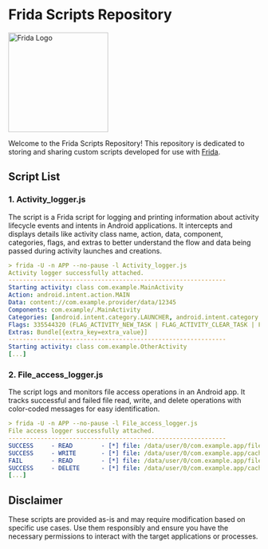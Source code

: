 # Frida Scripts Repository

<img src="https://frida.re/img/logotype.svg" width="200" alt="Frida Logo">

Welcome to the Frida Scripts Repository! This repository is dedicated to storing and sharing custom scripts developed for use with [Frida](https://frida.re/).

## Script List
### 1. Activity_logger.js
The script is a Frida script for logging and printing information about activity lifecycle events and intents in Android applications. It intercepts and displays details like activity class name, action, data, component, categories, flags, and extras to better understand the flow and data being passed during activity launches and creations.
```yaml
> frida -U -n APP --no-pause -l Activity_logger.js
Activity logger successfully attached.
-------------------------------------------------------------
Starting activity: class com.example.MainActivity
Action: android.intent.action.MAIN
Data: content://com.example.provider/data/12345
Components: com.example/.MainActivity
Categories: [android.intent.category.LAUNCHER, android.intent.category.DEFAULT]
Flags: 335544320 (FLAG_ACTIVITY_NEW_TASK | FLAG_ACTIVITY_CLEAR_TASK | FLAG_RECEIVER_FOREGROUND)
Extras: Bundle[{extra_key=extra_value}]
-------------------------------------------------------------
Starting activity: class com.example.OtherActivity
[...]
```
### 2. File_access_logger.js
The script logs and monitors file access operations in an Android app. It tracks successful and failed file read, write, and delete operations with color-coded messages for easy identification.
```yaml 
> frida -U -n APP --no-pause -l File_access_logger.js
File access logger successfully attached.
-------------------------------------------------------------
SUCCESS     - READ        - [*] file: /data/user/0/com.example.app/files/myfile.txt
SUCCESS     - WRITE       - [*] file: /data/user/0/com.example.app/cache/image.png
FAIL        - READ        - [*] file: /data/user/0/com.example.app/files/sensitive_data.txt
SUCCESS     - DELETE      - [*] file: /data/user/0/com.example.app/cache/temp.txt
[...]
```
## Disclaimer

These scripts are provided as-is and may require modification based on specific use cases. Use them responsibly and ensure you have the necessary permissions to interact with the target applications or processes.
